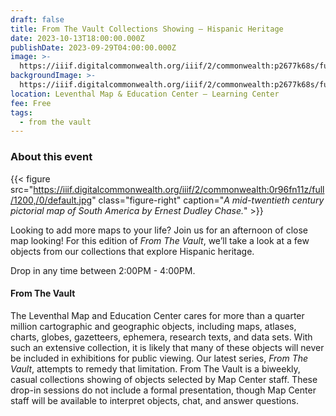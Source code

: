 ```yaml
---
draft: false
title: From The Vault Collections Showing — Hispanic Heritage
date: 2023-10-13T18:00:00.000Z
publishDate: 2023-09-29T04:00:00.000Z
image: >-
  https://iiif.digitalcommonwealth.org/iiif/2/commonwealth:p2677k68s/full/2000,/0/default.jpg
backgroundImage: >-
  https://iiif.digitalcommonwealth.org/iiif/2/commonwealth:p2677k68s/full/2000,/0/default.jpg
location: Leventhal Map & Education Center – Learning Center
fee: Free
tags:
  - from the vault
---
```


### About this event

{{< figure src="https://iiif.digitalcommonwealth.org/iiif/2/commonwealth:0r96fn11z/full/1200,/0/default.jpg" class="figure-right" caption="*A mid-twentieth century pictorial map of South America by Ernest Dudley Chase.*" >}}

Looking to add more maps to your life? Join us for an afternoon of close map looking! For this edition of *From The Vault*, we’ll take a look at a few objects from our collections that explore Hispanic heritage.

Drop in any time between 2:00PM - 4:00PM.

#### From The Vault

The Leventhal Map and Education Center cares for more than a quarter million cartographic and geographic objects, including maps, atlases, charts, globes, gazetteers, ephemera, research texts, and data sets. With such an extensive collection, it is likely that many of these objects will never be included in exhibitions for public viewing. Our latest series, *From The Vault*, attempts to remedy that limitation. From The Vault is a biweekly, casual collections showing of objects selected by Map Center staff. These drop-in sessions do not include a formal presentation, though Map Center staff will be available to interpret objects, chat, and answer questions.